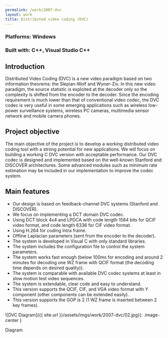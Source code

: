 ```yaml
---
permalink: /work/2007-dvc
layout: work
title: Distributed video coding (DVC)
---
```


### **Platforms:** Windows

### **Built with:** C++, Visual Studio C++

## Introduction

Distributed Video Coding (DVC) is a new video paradigm based on two information theorems: the Slepian-Wolf and Wyner-Ziv. In this new video paradigm, the source statistic is exploited at the decoder only so the complexity is shifted from the encoder to the decoder. Since the encoding requirement is much lower than that of conventional video codec, the DVC codec is very useful in some emerging applications such as wireless low-power surveillance systems, wireless PC cameras, multimedia sensor network and mobile camera phones.

## Project objective

The main objective of the project is to develop a working distributed video coding tool with a strong potential for new applications. We will focus on building a working C DVC version with acceptable performance. Our DVC codec is designed and implemented based on the well-known Stanford and DISCOVER architectures. Some advanced modules such as minimum rate estimation may be included in our implementation to improve the codec system.

## Main features

- Our design is based on feedback-channel DVC systems (Stanford and DISCOVER).
- We focus on implementing a DCT domain DVC codec.
- Using DCT block 4x4 and LPDCA with code length 1584 bits for QCIF video format, and code length 6336 for CIF video format.
- Using H.264 for coding Intra frame.
- Offline Laplacian parameters (sent from the encoder to the decoder).
- The system is developed in Visual C with only standard libraries.
- The system includes the configuration file to control the system parameters.
- The system works fast enough (below 100ms for encoding and around 2 minutes for decoding one WZ frame with QCIF format (the decoding time depends on desired quality)).
- The system is comparable with available DVC codec systems at least in slow motion test video sequences.
- The system is extendable, clear code and easy to understand.
- This version supports the QCIF, CIF, and VGA video format with Y component (other components can be extended easily).
- This version supports the GOP is 2 (1 WZ frame is inserted between 2 key frames).

![DVC Diagram]({{ site.url }}/assets/imgs/work/2007-dvc/02.jpg){: .image-center }
<p class="caption">Diagram</p>
